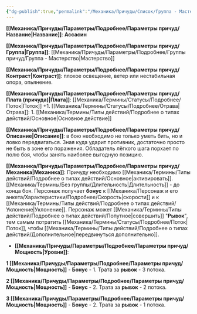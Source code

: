 ```yaml
---
{"dg-publish":true,"permalink":"/Механика/Причуды/Список/Группа - Мастерство/Ассасин/","noteIcon":"","created":"2025-09-11T18:52:06.863+03:00","updated":"2025-09-11T14:07:31.833+03:00"}
---
```





**[[Механика/Причуды/Параметры/Подробнее/Параметры причуд/Название\|Название]]**: **Ассасин**

**[[Механика/Причуды/Параметры/Подробнее/Параметры причуд/Группа\|Группа]]**: [[Механика/Причуды/Параметры/Подробнее/Группы причуд/Группа - Мастерство\|Мастерство]] 

**[[Механика/Причуды/Параметры/Подробнее/Параметры причуд/Контраст\|Контраст]]**: плохое освещение, ветер или нестабильная опора, опьянение. 

**[[Механика/Причуды/Параметры/Подробнее/Параметры причуд/Плата (причуда)\|Плата]]**: [[Механика/Термины/Статусы/Подробнее/Поток\|Поток]] +1. [[Механика/Термины/Статусы/Подробнее/Отрава\|Отрава]]: 1. [[Механика/Термины/Типы действий/Подробнее о типах действий/Основное\|Основное действие]]

**[[Механика/Причуды/Параметры/Подробнее/Параметры причуд/Описание\|Описание]]**: в бою необходимо не только уметь бить, но и ловко передвигаться. Зная куда ударит противник, достаточно просто не быть в зоне его поражения. Обладатель лёгкого шага порхает по полю боя, чтобы занять наиболее выгодную позицию. 

**[[Механика/Причуды/Параметры/Подробнее/Параметры причуд/Механика\|Механика]]**: Причуду необходимо [[Механика/Термины/Типы действий/Подробнее о типах действий/Основное\|активировать]].  [[Механика/Термины/Без группы/Длительность\|Длительность]] - до конца боя.  Персонаж получает **бонус** к [[Механика/Персонаж и его анкета/Характеристики/Подробнее/Скорость\|скорости]] и к [[Механика/Термины/Типы действий/Подробнее о типах действий/Уклонение\|Уклонение]]. Персонаж может [[Механика/Термины/Типы действий/Подробнее о типах действий/Попутное\|совершить]] "**Рывок**", тем самым потратить [[Механика/Термины/Статусы/Подробнее/Поток\|Поток]], чтобы [[Механика/Термины/Типы действий/Подробнее о типах действий/Дополнительное\|передвинуться дополнительно]]. 


- **[[Механика/Причуды/Параметры/Подробнее/Параметры причуд/Мощность\|Уровни]]**:

**1 [[Механика/Причуды/Параметры/Подробнее/Параметры причуд/Мощность\|Мощность]]** - **Бонус** - 1. Трата за **рывок** - 3 потока.

**2 [[Механика/Причуды/Параметры/Подробнее/Параметры причуд/Мощность\|Мощность]]** - **Бонус** - 2. Трата за **рывок** - 2 потока.

**3 [[Механика/Причуды/Параметры/Подробнее/Параметры причуд/Мощность\|Мощность]]** - **Бонус** - 2. Трата за **рывок** - 1 потока.